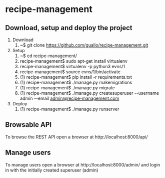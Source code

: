 # recipe-management

## Download, setup and deploy the project

1. Download
    1. ~$ git clone https://github.com/guallo/recipe-management.git
2. Setup
    1. ~$ cd recipe-management/
    2. recipe-management$ sudo apt-get install virtualenv
    3. recipe-management$ virtualenv -p python3 evns/1
    4. recipe-management$ source evns/1/bin/activate
    5. (1) recipe-management$ pip install -r requirements.txt
    6. (1) recipe-management$ ./manage.py makemigrations
    7. (1) recipe-management$ ./manage.py migrate
    8. (1) recipe-management$ ./manage.py createsuperuser --username admin --email admin@recipe-management.com
3. Deploy
    1. (1) recipe-management$ ./manage.py runserver

## Browsable API

To browse the REST API open a browser at http://localhost:8000/api/

## Manage users

To manage users open a browser at http://localhost:8000/admin/ and login in with the initially created superuser (admin)
